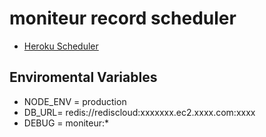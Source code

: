 # moniteur record scheduler

+ [Heroku Scheduler](https://devcenter.heroku.com/articles/scheduler)

## Enviromental Variables

+ NODE_ENV = production
+ DB_URL= redis://rediscloud:xxxxxxx.ec2.xxxx.com:xxxx
+ DEBUG = moniteur:*
